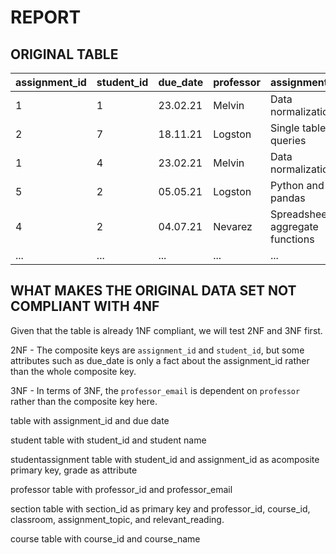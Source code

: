 # REPORT

## ORIGINAL TABLE
| assignment_id | student_id | due_date | professor | assignment_topic                | classroom | grade | relevant_reading    | professor_email   |
| :------------ | :--------- | :------- | :-------- | :------------------------------ | :-------- | :---- | :------------------ | :---------------- |
| 1             | 1          | 23.02.21 | Melvin    | Data normalization              | WWH 101   | 80    | Deumlich Chapter 3  | l.melvin@foo.edu  |
| 2             | 7          | 18.11.21 | Logston   | Single table queries            | 60FA 314  | 25    | Dümmlers Chapter 11 | e.logston@foo.edu |
| 1             | 4          | 23.02.21 | Melvin    | Data normalization              | WWH 101   | 75    | Deumlich Chapter 3  | l.melvin@foo.edu  |
| 5             | 2          | 05.05.21 | Logston   | Python and pandas               | 60FA 314  | 92    | Dümmlers Chapter 14 | e.logston@foo.edu |
| 4             | 2          | 04.07.21 | Nevarez   | Spreadsheet aggregate functions | WWH 201   | 65    | Zehnder Page 87     | i.nevarez@foo.edu |
| ...           | ...        | ...      | ...       | ...                             | ...       | ...   | ...                 | ...               |


## WHAT MAKES THE ORIGINAL DATA SET NOT COMPLIANT WITH 4NF

Given that the table is already 1NF compliant, we will test 2NF and 3NF first.

2NF - The composite keys are `assignment_id` and `student_id`, but some attributes such as due_date is only a fact about the assignment_id rather than the whole composite key.

3NF - In terms of 3NF, the `professor_email` is dependent on `professor` rather than the composite key here. 


table with assignment_id and due date

student table with student_id and student name

studentassignment table with student_id and assignment_id as acomposite primary key, grade as attribute

professor table with professor_id and professor_email

section table with section_id as primary key and professor_id, course_id, classroom, assignment_topic, and relevant_reading.

course table with course_id and course_name